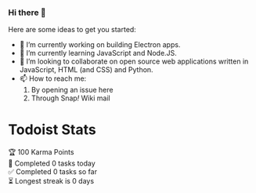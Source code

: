 ### Hi there 👋

Here are some ideas to get you started:

- 🔭 I’m currently working on building Electron apps.
- 🌱 I’m currently learning JavaScript and Node.JS.
- 👯 I’m looking to collaborate on open source web applications written in JavaScript, HTML (and CSS) and Python.
- 📫 How to reach me:
  1) By opening an issue here
  2) Through Snap<i>!</i> Wiki mail

# Todoist Stats

<!-- TODO-IST:START -->
🏆  100 Karma Points           
🌸  Completed 0 tasks today           
✅  Completed 0 tasks so far           
⏳  Longest streak is 0 days
<!-- TODO-IST:END -->
